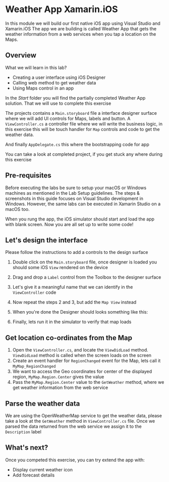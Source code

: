 # Weather App Xamarin.iOS

In this module we will build our first native iOS app using Visual Studio and Xamarin.iOS
The app we are building is called Weather App that gets the weather information from a web services
when you tap a location on the Maps.

## Overview

What we will learn in this lab?

- Creating a user interface using iOS Designer
- Calling web method to get weather data
- Using Maps control in an app 

In the _Start_ folder you will find the partially completed Weather App solution.
That we will use to complete this exercise

The projects contains a `Main.storyboard` file a interface designer surface where we will 
add UI controls for Maps, labels and button. A `ViewController.cs` a controller file where
we will write the business logic, in this exercise this will be touch handler for `Map` controls
and code to get the weather data.

And finally `AppDelegate.cs` this where the bootstrapping code for app

You can take a look at completed project, if you get stuck any where during this exercise

## Pre-requisites 
Before executing the labs be sure to setup your macOS or Windows machines as mentioned in the Lab Setup guidelines. 
The steps & screenshots in this guide focuses on Visual Studio development in Windows. 
However, the same labs can be executed in Xamarin Studio on a macOS too. 

When you rung the app, the iOS simulator should start and load the app with blank screen. Now you are all set up to write some code!

## Let's design the interface

Please follow the instructions to add a controls to the design surface

1. Double click on the `Main.storyboard` file, once designer is loaded you should some iOS `View` rendered on the device
2. Drag and drop a `Label` control from the Toolbox to the designer surface
3. Let's give it a meaningful name that we can identify in the `ViewController` code
4. Now repeat the steps 2 and 3, but add the `Map View` instead
5. When you're done the Designer should looks something like this: 

6. Finally, lets run it in the simulator to verify that map loads

## Get location co-ordinates from the Map

1. Open the `ViewController.cs`, and locate the `ViewDidLoad` method. <br/> `ViewDidLoad` method is called when the screen loads on the screen
2. Create an event handler for `RegionChanged` event for the Map, lets call it `MyMap_RegionChanged`
3. We want to access the Geo coordinates for center of the displayed region, `MyMap.Region.Center` gives the value
4. Pass the `MyMap.Region.Center` value to the `GetWeather` method, where we get weather information from the web service

## Parse the weather data

We are using the OpenWeatherMap service to get the weather data, please take a look at the `GetWeather` method in `ViewController.cs` file.
Once we parsed the data returned from the web service we assign it to the `Description` label

## What's next?

Once you competed this exercise, you can try extend the app with:

- Display current weather icon
- Add forecast details
